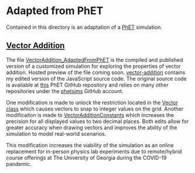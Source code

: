 # Adapted from PhET
Contained in this directory is an adaptation of a [PhET][1] simulation.

## [Vector Addition](./VectorAddition_AdaptedFromPhET.html)
The file [VectorAddition_AdaptedFromPhET](./VectorAddition_AdaptedFromPhET.html) is the compiled and published version of a customized simulation for exploring the properties of vector addition. Hosted preview of the file coming soon. [vector-addition](./vector-addition) contains my edited version of the JavaScript source code. The original source code is available at [this][2] PhET GitHub repository and relies on many other repositories under the [phetsims][3] GitHub account.

One modification is made to unlock the restriction located in the [Vector class](./vector-addition/js/common/model/Vector.js) which causes vectors to snap to integer values on the grid. Another modificaiton is made to [VectorAdditionConstants](./vector-addition/js/common/VectorAdditionConstants.js) which increases the precision for all displayed values to two decimal places. Both edits allow for greater accuracy when drawing vectors and improves the ability of the simulation to model real-world scenarios.

This modification increases the viability of the simulation as an online replacement for in-person physics lab experiments due to remote/hybrid course offerings at The University of Georgia during the COVID-19 pandemic. 


[1]: https://phet.colorado.edu/
[2]: https://github.com/phetsims/vector-addition
[3]: https://github.com/phetsims
